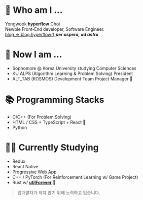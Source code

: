 # 🌱 Who am I ...
Yongwook **hyperflow** Choi  
Newbie Front-End developer, Software Engineer.  
[blog => blog.hyperflow()](https://hyperflow.dev)
***per aspera, ad astra***

# 🤔 Now I am ...
- Sophomore @ Korea University studying Computer Sciences
- KU ALPS (Algorithm Learning & Problem Solving) President
- ALT_TAB (KOSMOS) Development Team Project Manager 🚀

# 📚 Programming Stacks
- C/C++ (For Problem Solving)
- HTML / CSS + TypeScript + React 💖
- Python

# ✍🏼 Currently Studying
- Redux
- React Native
- Progressive Web App
- C++ / PyTorch (For Reinforcement Learning w/ Game Project)
- Rust w/ **[utilForever](https://github.com/utilForever)** 💖

> 입개발자가 되지 않기 위해 노력하고 있습니다.

